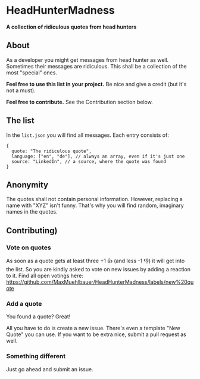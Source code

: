 # HeadHunterMadness
**A collection of ridiculous quotes from head hunters**

## About
As a developer you might get messages from head hunter as well. Sometimes their messages are ridiculous. This shall be a collection of the most "special" ones.

**Feel free to use this list in your project.** Be nice and give a credit (but it's not a must).

**Feel free to contribute.** See the Contribution section below.

## The list
In the `list.json` you will find all messages. Each entry consists of:
```
{
  quote: "The ridiculous quote",
  language: ["en", "de"], // always an array, even if it's just one
  source: "LinkedIn", // a source, where the quote was found
}
```

## Anonymity 
The quotes shall not contain personal information. However, replacing a name with "XYZ" isn't funny. That's why you will find random, imaginary names in the quotes.

## Contributing) 
### Vote on quotes
As soon as a quote gets at least three +1 👍 (and less -1 👎) it will get into the list. So you are kindly asked to vote on new issues by adding a reaction to it. Find all open votings here: https://github.com/MaxMuehlbauer/HeadHunterMadness/labels/new%20quote

### Add a quote 
You found a quote? Great!

All you have to do is create a new issue. There's even a template "New Quote" you can use. If you want to be extra nice, submit a pull request as well.

### Something different
Just go ahead and submit an issue.
